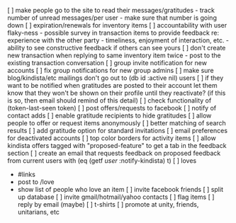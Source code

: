 [ ] make people go to the site to read their messages/gratitudes
    - track number of unread messages/per user
    - make sure that number is going down
[ ] expiration/renewals for inventory items
[ ] accountability with user flaky-ness
    - possible survey in transaction items to provide feedback re: experience
      with the other party
      - timeliness, enjoyment of interaction, etc.
    - ability to see constructive feedback if others can see yours
[ ] don't create new transaction when replying to same inventory item twice
    - post to the existing transaction conversation
[ ] group invite notification for new accounts
[ ] fix group notifications for new group admins
[ ] make sure blog/kindista/etc mailings don't go out to (db id :active nil) users
    [ ] if they want to be notified when gratitudes are posted to their account
        let them know that they won't be shown on their profile until they
        reactivate? (if this is so, then email should remind of this detail)
[ ] check functionality of (token-last-seen token)
[ ] post offers/requests to facebook
[ ] notify of contact adds
[ ] enable gratitude recipients to hide gratitudes
[ ] allow people to offer or request items anonymously
[ ] better matching of search results
[ ] add gratitude option for standard invitations
[ ] email preferences for deactivated accounts
[ ] top color borders for activity items
[ ] allow kindista offers tagged with "proposed-feature" to get a tab in the feedback section
    [ ] create an email that requests feedback on proposed feedback from current users with (eq (getf *user* :notify-kindista) t)
[ ] loves
   - #links
   - post to /love
   - show list of people who love an item
[ ] invite facebook friends
[ ] split up database
[ ] invite gmail/hotmail/yahoo contacts
[ ] flag items
[ ] reply by email (maybe)
[ ] t-shirts
[ ] promote at unity, friends, unitarians, etc
